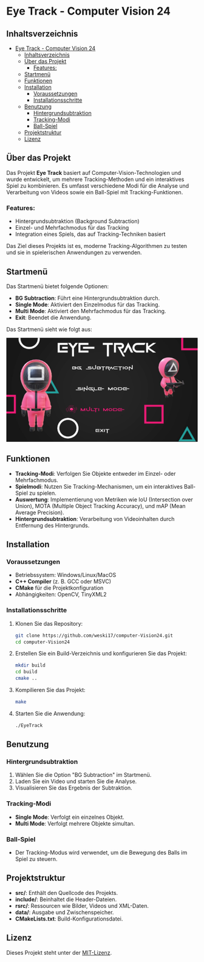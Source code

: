 
# Eye Track - Computer Vision 24


## Inhaltsverzeichnis

- [Eye Track - Computer Vision 24](#eye-track---computer-vision-24)
  - [Inhaltsverzeichnis](#inhaltsverzeichnis)
  - [Über das Projekt](#über-das-projekt)
    - [Features:](#features)
  - [Startmenü](#startmenü)
  - [Funktionen](#funktionen)
  - [Installation](#installation)
    - [Voraussetzungen](#voraussetzungen)
    - [Installationsschritte](#installationsschritte)
  - [Benutzung](#benutzung)
    - [Hintergrundsubtraktion](#hintergrundsubtraktion)
    - [Tracking-Modi](#tracking-modi)
    - [Ball-Spiel](#ball-spiel)
  - [Projektstruktur](#projektstruktur)
  - [Lizenz](#lizenz)

## Über das Projekt

Das Projekt **Eye Track** basiert auf Computer-Vision-Technologien und wurde entwickelt, um mehrere Tracking-Methoden und ein interaktives Spiel zu kombinieren. Es umfasst verschiedene Modi für die Analyse und Verarbeitung von Videos sowie ein Ball-Spiel mit Tracking-Funktionen.

### Features:
- Hintergrundsubtraktion (Background Subtraction)
- Einzel- und Mehrfachmodus für das Tracking
- Integration eines Spiels, das auf Tracking-Techniken basiert

Das Ziel dieses Projekts ist es, moderne Tracking-Algorithmen zu testen und sie in spielerischen Anwendungen zu verwenden.

## Startmenü

Das Startmenü bietet folgende Optionen:

- **BG Subtraction**: Führt eine Hintergrundsubtraktion durch.
- **Single Mode**: Aktiviert den Einzelmodus für das Tracking.
- **Multi Mode**: Aktiviert den Mehrfachmodus für das Tracking.
- **Exit**: Beendet die Anwendung.

Das Startmenü sieht wie folgt aus:

![Startmenü](assets/fotos/startMenu.png)

## Funktionen

- **Tracking-Modi**: Verfolgen Sie Objekte entweder im Einzel- oder Mehrfachmodus.
- **Spielmodi**: Nutzen Sie Tracking-Mechanismen, um ein interaktives Ball-Spiel zu spielen.
- **Auswertung**: Implementierung von Metriken wie IoU (Intersection over Union), MOTA (Multiple Object Tracking Accuracy), und mAP (Mean Average Precision).
- **Hintergrundsubtraktion**: Verarbeitung von Videoinhalten durch Entfernung des Hintergrunds.

## Installation

### Voraussetzungen

- Betriebssystem: Windows/Linux/MacOS
- **C++ Compiler** (z. B. GCC oder MSVC)
- **CMake** für die Projektkonfiguration
- Abhängigkeiten: OpenCV, TinyXML2

### Installationsschritte

1. Klonen Sie das Repository:

   ```bash
   git clone https://github.com/weski17/computer-Vision24.git
   cd computer-Vision24
   ```

2. Erstellen Sie ein Build-Verzeichnis und konfigurieren Sie das Projekt:

   ```bash
   mkdir build
   cd build
   cmake ..
   ```

3. Kompilieren Sie das Projekt:

   ```bash
   make
   ```

4. Starten Sie die Anwendung:

   ```bash
   ./EyeTrack
   ```

## Benutzung

### Hintergrundsubtraktion

1. Wählen Sie die Option "BG Subtraction" im Startmenü.
2. Laden Sie ein Video und starten Sie die Analyse.
3. Visualisieren Sie das Ergebnis der Subtraktion.

### Tracking-Modi

- **Single Mode**: Verfolgt ein einzelnes Objekt.
- **Multi Mode**: Verfolgt mehrere Objekte simultan.

### Ball-Spiel

- Der Tracking-Modus wird verwendet, um die Bewegung des Balls im Spiel zu steuern.

## Projektstruktur

- **src/**: Enthält den Quellcode des Projekts.
- **include/**: Beinhaltet die Header-Dateien.
- **rsrc/**: Ressourcen wie Bilder, Videos und XML-Daten.
- **data/**: Ausgabe und Zwischenspeicher.
- **CMakeLists.txt**: Build-Konfigurationsdatei.

## Lizenz

Dieses Projekt steht unter der [MIT-Lizenz](LICENSE).
